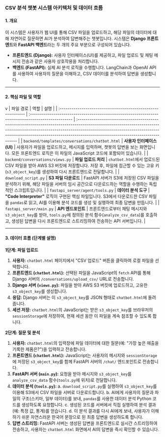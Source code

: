 ### CSV 분석 챗봇 시스템 아키텍처 및 데이터 흐름

#### 1. 개요

이 시스템은 사용자가 웹 UI를 통해 CSV 파일을 업로드하고, 해당 파일의 데이터에 대해 자연어로 질문하면 AI가 분석하여 답변해주는 챗봇입니다. 시스템은 **Django 프론트엔드**와 **FastAPI 백엔드**라는 두 개의 주요 부분으로 구성되어 있습니다.

-   **프론트엔드 (Django):** 사용자 인터페이스(UI)를 제공하고, 파일 업로드 및 채팅 메시지 전송과 같은 사용자 상호작용을 처리합니다.
-   **백엔드 (FastAPI):** 실제 AI 분석 로직을 수행합니다. LangChain과 OpenAI API를 사용하여 사용자의 질문을 이해하고, CSV 데이터를 분석하여 답변을 생성합니다.

---

#### 2. 핵심 파일 및 역할
v
| 파일 경로                                                     | 역할                                                                                                 | 설명                                                                                                                                                                                                                                                                                       |
| :------------------------------------------------------------ | :--------------------------------------------------------------------------------------------------- | :----------------------------------------------------------------------------------------------------------------------------------------------------------------------------------------------------------------------------------------------------------------------------------------- |
| `backend/templates/conversations/chatbot.html`                | **사용자 인터페이스 (UI)**                                                                           | 사용자가 파일을 업로드하고, 메시지를 입력하며, 챗봇의 답변을 보는 화면입니다. 모든 프론트엔드 로직은 이 파일의 JavaScript 코드에 포함되어 있습니다.                                                                                                                                                |
| `backend/conversations/views.py`                              | **파일 업로드 처리**                                                                                 | `chatbot.html`에서 업로드된 CSV 파일을 받아 AWS S3 버킷에 저장합니다. 저장 후, 파일에 접근할 수 있는 고유 키(`s3_object_key`)를 생성하여 다시 프론트엔드로 전달합니다.                                                                                                                            |
| `download_script.py`                                          | **S3 파일 다운로드**                                                                                 | FastAPI 서버가 S3에 저장된 CSV 파일을 분석하기 위해, 해당 파일을 서버의 임시 공간으로 다운로드하는 역할을 수행하는 독립적인 스크립트입니다.                                                                                                                                                     |
| `fastapi_server/agent/tools.py`                               | **데이터 분석 도구**                                                                                 | **"Code Interpreter"** 로직이 구현된 핵심 파일입니다. S3에서 다운로드한 CSV 파일을 `pandas`로 읽고, AI를 이용해 분석 코드를 생성 및 실행하여 최종 답변을 만듭니다.                                                                                                                              |
| `fastapi_server/main.py`                                      | **API 엔드포인트**                                                                                   | 프론트엔드로부터 채팅 메시지와 `s3_object_key`를 받아, `tools.py`에 정의된 분석 함수(`analyze_csv_data`)를 호출하고, 생성된 답변을 다시 프론트엔드로 스트리밍하여 전송하는 API 서버입니다.                                                                                                        |

---

#### 3. 데이터 흐름 (단계별 설명)

**1단계: 파일 업로드**

1.  **사용자:** `chatbot.html` 페이지에서 "CSV 업로드" 버튼을 클릭하여 로컬 파일을 선택합니다.
2.  **프론트엔드 (`chatbot.html`):** 선택된 파일을 JavaScript의 `fetch` API를 통해 Django 서버의 `/conversations/upload_csv/` URL로 전송합니다.
3.  **Django 서버 (`views.py`):** 파일을 받아 AWS S3 버킷에 업로드하고, 고유한 `s3_object_key`를 생성합니다.
4.  **응답:** Django 서버는 이 `s3_object_key`를 JSON 형태로 `chatbot.html`에 돌려줍니다.
5.  **세션 저장:** `chatbot.html`의 JavaScript는 받은 `s3_object_key`를 브라우저의 `sessionStorage`에 저장하여, 현재 세션 동안 이 파일을 계속 참조할 수 있도록 합니다.

**2단계: 질문 및 분석**

1.  **사용자:** `chatbot.html`의 입력창에 파일 데이터에 대한 질문(예: "가장 높은 매출을 기록한 제품은?")을 입력하고 전송합니다.
2.  **프론트엔드 (`chatbot.html`):** JavaScript는 사용자의 메시지와 `sessionStorage`에 저장된 `s3_object_key`를 함께 FastAPI 서버의 `/chat/` 엔드포인트로 전송합니다.
3.  **FastAPI 서버 (`main.py`):** 요청을 받아 메시지와 `s3_object_key`를 `analyze_csv_data` 함수(`tools.py`에 위치)로 전달합니다.
4.  **데이터 분석 (`tools.py`):**
    a.  `download_script.py`를 실행하여 `s3_object_key`를 이용해 S3에서 CSV 파일을 서버로 다운로드합니다.
    b.  AI에게 사용자의 질문과 파일의 구조(스키마, 일부 데이터)를 보내, `pandas`를 사용한 데이터 분석 Python 코드를 생성하도록 요청합니다.
    c.  생성된 코드를 서버에서 직접 실행하여 분석 결과(예: 특정 값, 통계)를 얻습니다.
    d.  이 분석 결과를 다시 AI에게 보내, 사용자가 이해하기 쉬운 자연스러운 한국어 문장으로 된 최종 답변을 생성하도록 합니다.
5.  **답변 스트리밍:** FastAPI 서버는 생성된 답변을 프론트엔드로 실시간 스트리밍하여 전송하고, 사용자는 `chatbot.html` 화면에서 AI의 답변을 즉시 확인할 수 있습니다.
